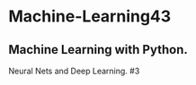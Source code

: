 # Machine-Learning43
Machine Learning with Python.
----------------------------
Neural Nets and Deep Learning. #3
